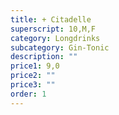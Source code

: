 ```yaml
---
title: + Citadelle
superscript: 10,M,F
category: Longdrinks
subcategory: Gin-Tonic
description: ""
price1: 9,0
price2: ""
price3: ""
order: 1
---
```


